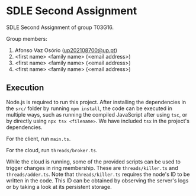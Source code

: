# SDLE Second Assignment

SDLE Second Assignment of group T03G16.

Group members:

1. Afonso Vaz Osório (up202108700@up.pt)
2. &lt;first name&gt; &lt;family name&gt; (&lt;email address&gt;)
3. &lt;first name&gt; &lt;family name&gt; (&lt;email address&gt;)
4. &lt;first name&gt; &lt;family name&gt; (&lt;email address&gt;)

## Execution

Node.js is required to run this project. After installing the dependencies in the `src/` folder by running `npm install`, the code can be executed in multiple ways, such as running the compiled JavaScript after using `tsc`, or by directly using `npx tsx <filename>`. We have included `tsx` in the project's dependencies.

For the client, run `main.ts`.

For the cloud, run `threads/broker.ts`.

While the cloud is running, some of the provided scripts can be used to trigger changes in ring membership. These are `threads/killer.ts` and `threads/adder.ts`. Note that `threads/killer.ts` requires the node's ID to be written in the code. This ID can be obtained by observing the server's logs or by taking a look at its persistent storage.